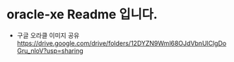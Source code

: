 # oracle-xe Readme 입니다.

- 구글 오라클 이미지 공유   
https://drive.google.com/drive/folders/12DYZN9Wml68OJdVbnUlClgDoGru_nloV?usp=sharing
